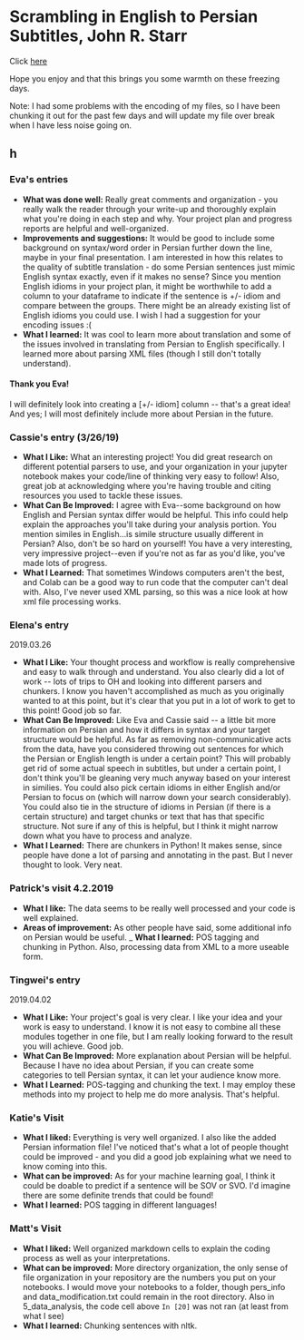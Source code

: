 # Scrambling in English to Persian Subtitles, John R. Starr
Click [here](https://github.com/Data-Science-for-Linguists-2019/Scrambling-in-English-to-Persian-Subtitles)

Hope you enjoy and that this brings you some warmth on these freezing days.

Note: I had some problems with the encoding of my files, so I have been chunking it out for the past few days and will update my file over break when I have less noise going on.

## h

### Eva's entries
- __What was done well:__ Really great comments and organization - you really walk the reader through your write-up and thoroughly explain what you're doing in each step and why. Your project plan and progress reports are helpful and well-organized.
- __Improvements and suggestions:__ It would be good to include some background on syntax/word order in Persian further down the line, maybe in your final presentation. I am interested in how this relates to the quality of subtitle translation - do some Persian sentences just mimic English syntax exactly, even if it makes no sense? Since you mention English idioms in your project plan, it might be worthwhile to add a column to your dataframe to indicate if the sentence is +/- idiom and compare between the groups. There might be an already existing list of English idioms you could use. I wish I had a suggestion for your encoding issues :(
- __What I learned:__ It was cool to learn more about translation and some of the issues involved in translating from Persian to English specifically. I learned more about parsing XML files (though I still don't totally understand).

#### Thank you Eva!
I will definitely look into creating a [+/- idiom] column -- that's a great idea! And yes; I will most definitely include more about Persian in the future.

### Cassie's entry (3/26/19)
- **What I Like:** What an interesting project! You did great research
on different potential parsers to use, and your organization in your
jupyter notebook makes your code/line of thinking very easy to follow!
Also, great job at acknowledging where you're having trouble and citing
resources you used to tackle these issues.
- **What Can Be Improved:** I agree with Eva--some background on how
English and Persian syntax differ would be helpful. This info could
help explain the approaches you'll take during your analysis portion.
You mention similes in English...is simile structure usually different
in Persian? Also, don't be so hard on yourself! You have a very
interesting, very impressive project--even if you're not as far as
you'd like, you've made lots of progress.
- **What I Learned:** That sometimes Windows computers aren't the best,
and Colab can be a good way to run code that the computer can't deal
with. Also, I've never used XML parsing, so this was a nice look at how
xml file processing works.

### Elena's entry
2019.03.26
- **What I Like:** Your thought process and workflow is really comprehensive and easy to walk through and understand. You also clearly did a lot of work -- lots of trips to OH and looking into different parsers and chunkers. I know you haven't accomplished as much as you originally wanted to at this point, but it's clear that you put in a lot of work to get to this point! Good job so far.
- **What Can Be Improved:** Like Eva and Cassie said -- a little bit more information on Persian and how it differs in syntax and your target structure would be helpful. As far as removing non-communicative acts from the data, have you considered throwing out sentences for which the Persian or English length is under a certain point? This will probably get rid of some actual speech in subtitles, but under a certain point, I don't think you'll be gleaning very much anyway based on your interest in similies. You could also pick certain idioms in either English and/or Persian to focus on (which will narrow down your search considerably). You could also tie in the structure of idioms in Persian (if there is a certain structure) and target chunks or text that has that specific structure. Not sure if any of this is helpful, but I think it might narrow down what you have to process and analyze.
- **What I Learned:** There are chunkers in Python! It makes sense, since people have done a lot of parsing and annotating in the past. But I never thought to look. Very neat.

### Patrick's visit 4.2.2019
- __What I like:__ The data seems to be really well processed and your code is well explained.
- __Areas of improvement:__ As other people have said, some additional info on Persian would be useful.
_ __What I learned:__ POS tagging and chunking in Python. Also, processing data from XML to a more useable form.

### Tingwei's entry
2019.04.02
- **What I Like:** Your project's goal is very clear. I like your idea and your work is easy to understand. I know it is not easy to combine all these modules together in one file, but I am really looking forward to the result you will achieve. Good job.
- **What Can Be Improved:** More explanation about Persian will be helpful. Because I have no idea about Persian, if you can create some categories to tell Persian syntax, it can let your audience know more.
- **What I Learned:** POS-tagging and chunking the text. I may employ these methods into my project to help me do more analysis. That's helpful.

### Katie's Visit
- **What I liked:** Everything is very well organized. I also like the added Persian information file! I've noticed that's what a lot of people thought could be improved - and you did a good job explaining what we need to know coming into this.
- **What can be improved:** As for your machine learning goal, I think it could be doable to predict if a sentence will be SOV or SVO. I'd imagine there are some definite trends that could be found!
- **What I learned:** POS tagging in different languages!


### Matt's Visit
- __What I liked:__ Well organized markdown cells to explain the coding process as well as your interpretations. 
- __What can be improved:__ More directory organization, the only sense of file organization in your repository are the numbers you put on your notebooks. I would move your notebooks to a folder, though pers_info and data_modification.txt could remain in the root directory. Also in 5_data_analysis, the code cell above ```In [20]``` was not ran (at least from what I see)
- __What I learned:__ Chunking sentences with nltk.  